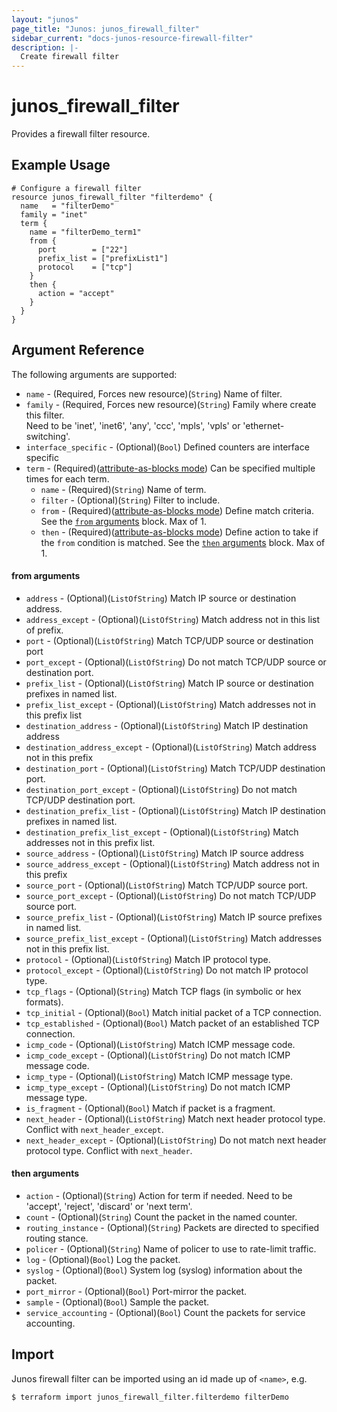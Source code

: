 ```yaml
---
layout: "junos"
page_title: "Junos: junos_firewall_filter"
sidebar_current: "docs-junos-resource-firewall-filter"
description: |-
  Create firewall filter
---
```


# junos_firewall_filter

Provides a firewall filter resource.

## Example Usage

```hcl
# Configure a firewall filter
resource junos_firewall_filter "filterdemo" {
  name   = "filterDemo"
  family = "inet"
  term {
    name = "filterDemo_term1"
    from {
      port        = ["22"]
      prefix_list = ["prefixList1"]
      protocol    = ["tcp"]
    }
    then {
      action = "accept"
    }
  }
}
```

## Argument Reference

The following arguments are supported:

* `name` - (Required, Forces new resource)(`String`) Name of filter.
* `family` - (Required, Forces new resource)(`String`) Family where create this filter. </br>Need to be 'inet', 'inet6', 'any', 'ccc', 'mpls', 'vpls' or 'ethernet-switching'.
* `interface_specific` - (Optional)(`Bool`) Defined counters are interface specific
* `term` - (Required)([attribute-as-blocks mode](https://www.terraform.io/docs/configuration/attr-as-blocks.html)) Can be specified multiple times for each term.
  * `name` - (Required)(`String`) Name of term.
  * `filter` - (Optional)(`String`) Filter to include.
  * `from` - (Required)([attribute-as-blocks mode](https://www.terraform.io/docs/configuration/attr-as-blocks.html)) Define match criteria.
  See the [`from` arguments](#from-arguments) block. Max of 1.
  * `then` - (Required)([attribute-as-blocks mode](https://www.terraform.io/docs/configuration/attr-as-blocks.html)) Define action to take if the `from` condition is matched. See the [`then` arguments](#then-arguments) block. Max of 1.

#### from arguments
  * `address` - (Optional)(`ListOfString`) Match IP source or destination address.
  * `address_except` - (Optional)(`ListOfString`) Match address not in this list of prefix.
  * `port` - (Optional)(`ListOfString`) Match TCP/UDP source or destination port
  * `port_except` - (Optional)(`ListOfString`) Do not match TCP/UDP source or destination port.
  * `prefix_list` - (Optional)(`ListOfString`) Match IP source or destination prefixes in named list.
  * `prefix_list_except` - (Optional)(`ListOfString`) Match addresses not in this prefix list
  * `destination_address` - (Optional)(`ListOfString`) Match IP destination address
  * `destination_address_except` - (Optional)(`ListOfString`) Match address not in this prefix
  * `destination_port` - (Optional)(`ListOfString`) Match TCP/UDP destination port.
  * `destination_port_except` - (Optional)(`ListOfString`) Do not match TCP/UDP destination port.
  * `destination_prefix_list` - (Optional)(`ListOfString`) Match IP destination prefixes in named list.
  * `destination_prefix_list_except` - (Optional)(`ListOfString`) Match addresses not in this prefix list.
  * `source_address` - (Optional)(`ListOfString`) Match IP source address
  * `source_address_except` - (Optional)(`ListOfString`) Match address not in this prefix
  * `source_port` - (Optional)(`ListOfString`) Match TCP/UDP source port.
  * `source_port_except` - (Optional)(`ListOfString`) Do not match TCP/UDP source port.
  * `source_prefix_list` - (Optional)(`ListOfString`) Match IP source prefixes in named list.
  * `source_prefix_list_except` - (Optional)(`ListOfString`) Match addresses not in this prefix list.
  * `protocol` - (Optional)(`ListOfString`) Match IP protocol type.
  * `protocol_except` - (Optional)(`ListOfString`) Do not match IP protocol type.
  * `tcp_flags` - (Optional)(`String`) Match TCP flags (in symbolic or hex formats).
  * `tcp_initial` - (Optional)(`Bool`) Match initial packet of a TCP connection.
  * `tcp_established` - (Optional)(`Bool`) Match packet of an established TCP connection.
  * `icmp_code` - (Optional)(`ListOfString`) Match ICMP message code.
  * `icmp_code_except` - (Optional)(`ListOfString`) Do not match ICMP message code.
  * `icmp_type` - (Optional)(`ListOfString`) Match ICMP message type.
  * `icmp_type_except` - (Optional)(`ListOfString`) Do not match ICMP message type.
  * `is_fragment` - (Optional)(`Bool`) Match if packet is a fragment.
  * `next_header` - (Optional)(`ListOfString`) Match next header protocol type. Conflict with `next_header_except`.
  * `next_header_except` - (Optional)(`ListOfString`) Do not match next header protocol type. Conflict with `next_header`.

#### then arguments
  * `action` - (Optional)(`String`) Action for term if needed. Need to be 'accept', 'reject', 'discard' or 'next term'.
  * `count` - (Optional)(`String`) Count the packet in the named counter.
  * `routing_instance` - (Optional)(`String`) Packets are directed to specified routing stance.
  * `policer` - (Optional)(`String`) Name of policer to use to rate-limit traffic.
  * `log` - (Optional)(`Bool`) Log the packet.
  * `syslog` - (Optional)(`Bool`) System log (syslog) information about the packet.
  * `port_mirror` - (Optional)(`Bool`) Port-mirror the packet.
  * `sample` - (Optional)(`Bool`) Sample the packet.
  * `service_accounting` - (Optional)(`Bool`) Count the packets for service accounting.

## Import

Junos firewall filter can be imported using an id made up of `<name>`, e.g.

```
$ terraform import junos_firewall_filter.filterdemo filterDemo
```
